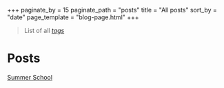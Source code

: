 +++
paginate_by = 15
paginate_path = "posts"
title = "All posts"
sort_by = "date"
page_template = "blog-page.html"
+++

> List of all *[tags](/blog/tags)*   

# Posts

[Summer School](./summer_school)
